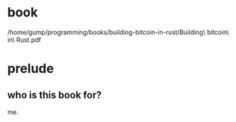 # book
/home/gump/programming/books/building-bitcoin-in-rust/Building\ bitcoin\ in\ Rust.pdf
# prelude
## who is this book for?
me.

